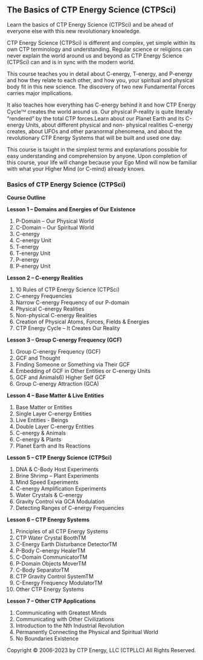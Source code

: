 ## The Basics of CTP Energy Science (CTPSci)

Learn the basics of CTP Energy Science (CTPSci) and be ahead of everyone else with this new revolutionary knowledge.

CTP Energy Science (CTPSci) is different and complex, yet simple within its own CTP terminology and understanding. Regular science or
religions can never explain the world around us and beyond as CTP Energy Science (CTPSci) can and is in sync with the modern world.

This course teaches you in detail about C-energy, T-energy, and P-energy and how they relate to each other, and how you, your spiritual and physical body fit in this new science. The discovery of two new Fundamental Forces carries major implications.

It also teaches how everything has C-energy behind it and how CTP Energy Cycleᵀᴹ creates the world around us. Our physical P-reality is quite literally “rendered” by the total CTP forces.Learn about our Planet Earth and its C-energy Units, about different physical and non-
physical realities C-energy creates, about UFOs and other paranormal phenomena, and about the revolutionary CTP Energy Systems that will be built and used one day.

This course is taught in the simplest terms and explanations possible for easy understanding and comprehension by anyone. Upon completion of this course, your life will change because your Ego Mind will now be familiar with what your Higher Mind (or C-mind) already knows.

### Basics of CTP Energy Science (CTPSci)

**Course Outline**

**Lesson 1 – Domains and Energies of Our Existence**
1) P-Domain – Our Physical World
2) C-Domain – Our Spiritual World
3) C-energy
3) C-energy Unit
4) T-energy
5) T-energy Unit
6) P-energy
7) P-energy Unit

**Lesson 2 – C-energy Realities**
1) 10 Rules of CTP Energy Science (CTPSci)
2) C-energy Frequencies
3) Narrow C-energy Frequency of our P-domain
4) Physical C-energy Realities
5) Non-physical C-energy Realities
6) Creation of Physical Atoms, Forces, Fields & Energies
7) CTP Energy Cycle – It Creates Our Reality

**Lesson 3 – Group C-energy Frequency (GCF)**
1) Group C-energy Frequency (GCF)
2) GCF and Thought
3) Finding Someone or Something via Their GCF
4) Embedding of GCF in Other Entities or C-energy Units
5) GCF and Animals6) Higher Self GCF
7) Group C-energy Attraction (GCA)

**Lesson 4 – Base Matter & Live Entities**
1) Base Matter or Entities
2) Single Layer C-energy Entities
3) Live Entities - Beings
4) Double Layer C-energy Entities
5) C-energy & Animals
6) C-energy & Plants
7) Planet Earth and Its Reactions

**Lesson 5 – CTP Energy Science (CTPSci)**
1) DNA & C-Body Host Experiments
2) Brine Shrimp – Plant Experiments
3) Mind Speed Experiments
4) C-energy Amplification Experiments
5) Water Crystals & C-energy
6) Gravity Control via GCA Modulation
7) Detecting Ranges of C-energy Frequencies

**Lesson 6 – CTP Energy Systems**
1) Principles of all CTP Energy Systems
2) CTP Water Crystal BoothTM
3) C-Energy Earth Disturbance DetectorTM
4) P-Body C-energy HealerTM
5) C-Domain CommunicatorTM
6) P-Domain Objects MoverTM
7) C-Body SeparatorTM
8) CTP Gravity Control SystemTM
9) C-Energy Frequency ModulatorTM
10) Other CTP Energy Systems

**Lesson 7 – Other CTP Applications**
1) Communicating with Greatest Minds
2) Communicating with Other Civilizations
3) Introduction to the Nth Industrial Revolution
4) Permanently Connecting the Physical and Spiritual World
5) No Boundaries Existence


Copyright © 2006-2023 by CTP Energy, LLC (CTPLLC)
All Rights Reserved.
